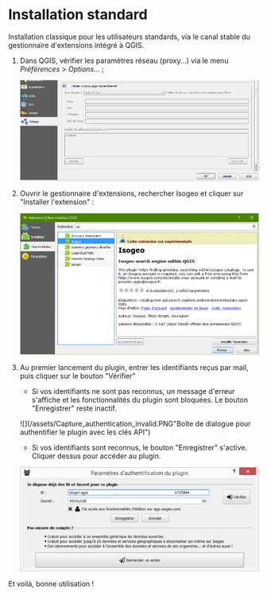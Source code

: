 # Installation standard

Installation classique pour les utilisateurs standards, via le canal stable du gestionnaire d'extensions intégré à QGIS.

1. Dans QGIS, vérifier les paramètres réseau \(proxy...\) via le menu _Préférences_ &gt; _Options..._ ;

   ![](https://raw.githubusercontent.com/isogeo/isogeo-plugin-qgis/master/img/qgis_install_network_fr.png "Vérifier les paramètres de connexion de QGIS")

2. Ouvrir le gestionnaire d'extensions, rechercher Isogeo et cliquer sur "Installer l'extension" :

   ![](https://raw.githubusercontent.com/isogeo/isogeo-plugin-qgis/master/img/qgis_install_extension_fr.png "Installer le plugin Isogeo depuis le gestionnaire d\&apos;extensions de QGIS")

3. Au premier lancement du plugin, entrer les identifiants reçus par mail, puis cliquer sur le bouton "Vérifier"

   * Si vos identifiants ne sont pas reconnus, un message d'erreur s'affiche et les fonctionnalités du plugin sont bloquées. Le bouton "Enregistrer" reste inactif.
   
   
   ![](/assets/Capture_authentication_invalid.PNG"Boîte de dialogue pour authentifier le plugin avec les clés API")
   
   * Si vos identifiants sont reconnus, le bouton "Enregistrer" s'active. Cliquer dessus pour accéder au plugin.

   ![](https://raw.githubusercontent.com/isogeo/isogeo-plugin-qgis/master/img/ui_auth_prompt_fr.png "Boîte de dialogue pour authentifier le plugin avec les clés API")

Et voilà, bonne utilisation !

